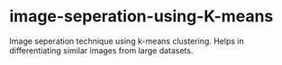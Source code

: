 # image-seperation-using-K-means
Image seperation technique using k-means clustering. Helps in differentiating similar images from large datasets.
